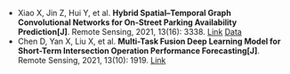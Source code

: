 * Xiao X, Jin Z, Hui Y, et al. <b>Hybrid Spatial–Temporal Graph Convolutional Networks for On-Street Parking Availability Prediction[J]</b>. Remote Sensing, 2021, 13(16): 3338. [Link](https://www.mdpi.com/2072-4292/13/16/3338) [Data](https://data.melbourne.vic.gov.au/Transport/On-street-Car-Parking-Sensor-Data-2017/u9sa-j86i)
* Chen D, Yan X, Liu X, et al. <b>Multi-Task Fusion Deep Learning Model for Short-Term Intersection Operation Performance Forecasting[J]</b>. Remote Sensing, 2021, 13(10): 1919. [Link](https://www.mdpi.com/1109142)
